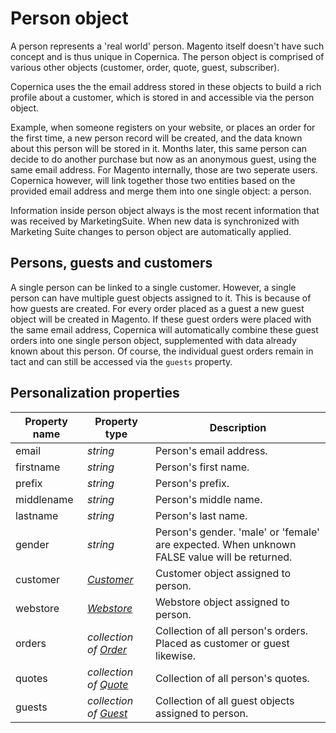 # Person object

A person represents a 'real world' person. Magento itself doesn't have such concept and is thus unique in Copernica. The person object is comprised of various other objects (customer, order, quote, guest, subscriber).

Copernica uses the the email address stored in these objects to build a rich profile about a customer, which
is stored in and accessible via the person object.  

Example, when someone registers on your website, or places an order for the first 
time, a new person record will be created, and the data known about this person 
will be stored in it. Months later, this same person can decide to do another 
purchase but now as an anonymous guest, using the same email address. For Magento 
internally, those are two seperate users. Copernica however, will link together 
those two entities based on the provided email address and merge them into one 
single object: a person. 

Information inside person object always is the most recent information that was received
by MarketingSuite. When new data is synchronized with Marketing Suite changes to 
person object are automatically applied.

## Persons, guests and customers

A single person can be linked to a single customer. However, a single person can have
multiple guest objects assigned to it. This is because of how guests are created.
For every order placed as a guest a new guest object will be created in Magento. If these guest orders 
were placed with the same email address, Copernica will automatically combine these guest 
orders into one single person object, supplemented with data already known about this person. 
Of course, the individual guest orders remain in tact and can still be accessed via the `guests` property. 

## Personalization properties

| Property name   | Property type                                                                                        | Description                                                                                  |
|-----------------|------------------------------------------------------------------------------------------------------|----------------------------------------------------------------------------------------------|
| email           | _string_                                                                                             | Person's email address.                                                                      |
| firstname       | _string_                                                                                             | Person's first name.                                                                         |
| prefix          | _string_                                                                                             | Person's prefix.                                                                             |
| middlename      | _string_                                                                                             | Person's middle name.                                                                        |
| lastname        | _string_                                                                                             | Person's last name.                                                                          | 
| gender          | _string_                                                                                             | Person's gender. 'male' or 'female' are expected. When unknown FALSE value will be returned. |
| customer        | _[Customer](copernica-docs:MarketingSuite/magento-integration/object/customer)_                      | Customer object assigned to person.                                                        | 
| webstore        | _[Webstore](copernica-docs:MarketingSuite/magento-integration/object/webstore)_                      | Webstore object assigned to person.                                                        |
| orders          | _collection of [Order](copernica-docs:MarketingSuite/magento-integration/object/order)_              | Collection of all person's orders. Placed as customer or guest likewise.                     |
| quotes          | _collection of [Quote](copernica-docs:MarketingSuite/magento-integration/object/quote)_              | Collection of all person's quotes.                                                           |
| guests          | _collection of [Guest](copernica-docs:MarketingSuite/magento-integration/object/guest)_              | Collection of all guest objects assigned to person.                                        |
